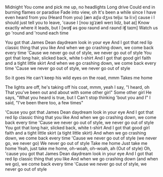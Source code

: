 Midnight
You come and pick me up, no headlights
Long drive
Could end in burning flames or paradise
Fade into view, oh
It's been a while since I have even heard from you
(Heard from you)
[æn aɪʃʊ dʒʌs telju:   tə li:v] cause i
I should just tell you to leave, 'cause I
[noʊ ɪɡˈzæli    werɪ  lidz, bət aɪ]
Know exactly where it leads, but I
[wɑʧ əs ɡoʊ raʊnd ənd raʊnd iʧ taɪm]
Watch us go 'round and 'round each time

You got that James Dean daydream look in your eye
And I got that red lip classic thing that you like
And when we go crashing down, we come back every time
'Cause we never go out of style, we never go out of style
You got that long hair, slicked back, white t-shirt
And I got that good girl faith and a tight little skirt
And when we go crashing down, we come back every time
'Cause we never go out of style, we never go out of style

So it goes
He can't keep his wild eyes on the road, mmm
Takes me home

The lights are off, he's taking off his coat, mmm, yeah
I say, "I heard, oh
That you've been out and about with some other girl"
Some other girl
He says, "What you heard is true, but I
Can't stop thinking 'bout you and I"
I said, "I've been there too, a few times"

'Cause you got that James Dean daydream look in your eye
And I got that red lip classic thing that you like
And when we go crashing down, we come back every time
'Cause we never go out of style, we never go out of style
You got that long hair, slicked back, white t-shirt
And I got that good girl faith and a tight little skirt (a tight little skirt)
And when we go crashing down, we come back every time
'Cause we never go out of style (we never go, we never go)
We never go out of style
Take me home
Just take me home
Yeah, just take me home, oh-woah, oh-woah, ah
(Out of style)
Oh, 'cause you got that James Dean daydream look in your eye
And I got that red lip classic thing that you like
And when we go crashing down (and when we go), we come back every time
'Cause we never go out of style, we never go out of style